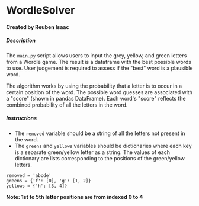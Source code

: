 # WordleSolver 
#### Created by Reuben Isaac
##### Description
The `main.py` script allows users to input the grey, yellow, and green letters from a Wordle game. The result is a
dataframe with the best possible words to use. User judgement is required to assess if the "best" word is a plausible word.

The algorithm works by using the probability that a letter is to occur in a certain position of the word. The possible word guesses are associated with a "score" (shown in pandas DataFrame). Each word's "score" reflects the combined probability of all the letters in the word.

    

    
##### Instructions
* The `removed` variable should be a string of all the letters not present in the word. 
* The `greens` and `yellows` variables should be dictionaries where each key is a separate green/yellow letter as a string. The values of each dictionary are lists corresponding to the positions of the green/yellow letters.

```
removed = 'abcde'
greens = {'f': [0], 'g': [1, 2]}
yellows = {'h': [3, 4]}
```
 
**Note: 1st to 5th letter positions are from indexed 0 to 4**
